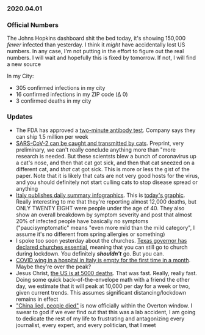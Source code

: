 ### 2020.04.01

### Official Numbers

The Johns Hopkins dashboard shit the bed today, it's showing 150,000
_fewer_ infected than yesterday. I think it _might_ have accidentally
lost US numbers. In any case, I'm not putting in the effort to figure
out the real numbers. I will wait and hopefully this is fixed by
tomorrow. If not, I will find a new source

In my City:

* 305 confirmed infections in my city
* 16 confirmed infections in my ZIP code (Δ 0)
* 3 confirmed deaths in my city

### Updates

* The FDA has approved a [two-minute antibody
  test](https://www.axios.com/fda-coronavirus-two-minute-testing-kit-bodysphere-a665429d-488d-4edf-bd36-9180e2a06e4c.html).
  Company says they can ship 1.5 million per week
* [SARS-CoV-2 can be caught and transmitted by
  cats](https://www.biorxiv.org/content/10.1101/2020.03.30.015347v1).
  Preprint, very preliminary, we can't really conclude anything more than
  "more research is needed. But these scientsts blew a bunch of
  coronavirus up a cat's nose, and then that cat got sick, and then that
  cat sneezed on a different cat, and _that_ cat got sick. This is more
  or less the gist of the paper. Note that it is likely that cats are
  not very good hosts for the virus, and you should definitely not start
  culling cats to stop disease spread or anything
* [Italy publishes daily summary
  infographics](https://www.epicentro.iss.it/coronavirus/sars-cov-2-sorveglianza-dati).
  This is [today's
  graphic](https://www.epicentro.iss.it/coronavirus/bollettino/Infografica_1aprile%20ENG.pdf).
  Really interesting to me that they're reporting almost 12,000 deaths,
  but ONLY TWENTY EIGHT were people under the age of 40. They also show
  an overall breakdown by symptom severity and post that almost 20% of
  infected people have basically no symptoms ("paucisymptomatic" means
  "even more mild than the mild category", I assume it's no different from
  spring allergies or something)
* I spoke too soon yesterday about the churches. [Texas governor has
  declared churches
  essential](https://www.msn.com/en-us/news/us/gov-abbott-overrides-san-antonio-bexar-county-rules-on-religious-gatherings-amid-coronavirus-crisis/ar-BB11Zelj?ocid=sf),
  meaning that you can still go to church during lockdown. You definitely
  _**shouldn't**_ go. But you can.
* [COVID wing in a hospital in Italy is empty for the first time in a
  month](https://parma.repubblica.it/cronaca/2020/03/31/foto/coronavirus_dopo_settimane_il_pronto_soccorso_covid_e_vuoto_-_foto-252755699/1/#1). Maybe they're over the peak?
* Jesus Christ, [the US is at 5000
  deaths](https://www.worldometers.info/coronavirus/country/us/). That
  was fast. Really, really fast. Doing some quick back-of-the-envelope
  math with a friend the other day, we estimate that it will peak at
  10,000 per day for a week or two, given current trends. This assumes
  significant distancing/lockdown remains in effect
* ["China lied, people
  died"](https://www.bloomberg.com/news/articles/2020-04-01/china-concealed-extent-of-virus-outbreak-u-s-intelligence-says)
  is now officially within the Overton window. I swear to god if we ever
  find out that this was a lab accident, I am going to dedicate the rest
  of my life to frustrating and antagonizing every journalist, every
  expert, and every politician, that I meet
